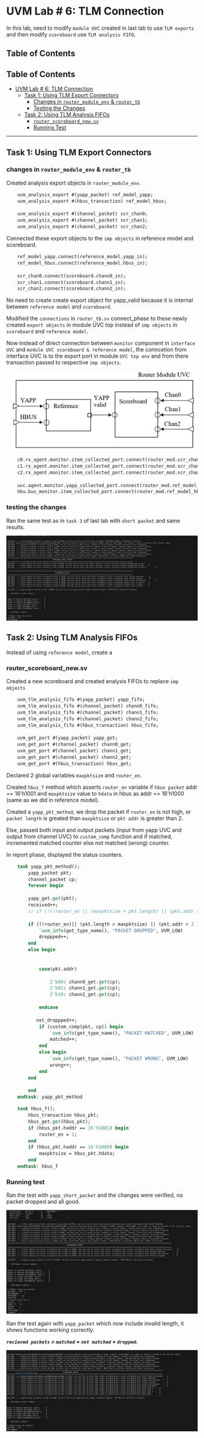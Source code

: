 # UVM Lab # 6: TLM Connection

In this lab, need to modify `module UVC` created in last lab to use `TLM exports` and then modify `scoreboard` use `TLM analysis FIFO`.

## Table of Contents

## Table of Contents

- [UVM Lab # 6: TLM Connection](#uvm-lab--6-tlm-connection)
  - [Task 1: Using TLM Export Connectors](#task-1-using-tlm-export-connectors)
    - [Changes in `router_module_env` & `router_tb`](#changes-in-router_module_env--router_tb)
    - [Testing the Changes](#testing-the-changes)
  - [Task 2: Using TLM Analysis FIFOs](#task-2-using-tlm-analysis-fifos)
    - [`router_scoreboard_new.sv`](#router_scoreboard_newsv)
    - [Running Test](#running-test)

---

## Task 1: Using TLM Export Connectors

### changes in `router_module_env` & `router_tb`

Created analysis export objects in `router_module_env`.

```systemverilog
    uvm_analysis_export #(yapp_packet) ref_model_yapp;
    uvm_analysis_export #(hbus_transaction) ref_model_hbus;

    uvm_analysis_export #(channel_packet) scr_chan0;
    uvm_analysis_export #(channel_packet) scr_chan1;
    uvm_analysis_export #(channel_packet) scr_chan2;
```

Connected these export objects to the `imp objects` in reference model and scoreboard.

```systemverilog
    ref_model_yapp.connect(reference_model.yapp_in);
    ref_model_hbus.connect(reference_model.hbus_in);

    scr_chan0.connect(scoreboard.chann0_in);
    scr_chan1.connect(scoreboard.chann1_in);
    scr_chan2.connect(scoreboard.chann2_in);
```

No need to create create export object for yapp_valid because it is internal between `reference model` and `scoreboard`.

Modified the `connections` in `router_tb.sv` connect_phase to these newly created `export objects` in module UVC top instead of `imp objects` in `scoreboard` and `reference model`.

Now instead of direct connection between `monitor` component in `interface UVC` and `module UVC scoreboard & reference model`, the conncetion from interface UVC is to the export port in module `UVC top env` and from there transaction passed to respective `imp objects`.

![screenshot-image](/screenshots/image.png)

```systemverilog
    c0.rx_agent.monitor.item_collected_port.connect(router_mod.scr_chan0);
    c1.rx_agent.monitor.item_collected_port.connect(router_mod.scr_chan1);
    c2.rx_agent.monitor.item_collected_port.connect(router_mod.scr_chan2);

    uvc.agent.monitor.yapp_collected_port.connect(router_mod.ref_model_yapp);
    hbu.bus_monitor.item_collected_port.connect(router_mod.ref_model_hbus);
```

### testing the changes

Ran the same test as in `task 3` of last lab with `short packet` and same results.

![screenshot-1](/screenshots/1.png)

## Task 2: Using TLM Analysis FIFOs

Instead of using `reference model`, create a 

### router_scoreboard_new.sv

Created a new scoreboard and created analysis FIFOs to replace `imp objects`

```systemverilog
    uvm_tlm_analysis_fifo #(yapp_packet) yapp_fifo;
    uvm_tlm_analysis_fifo #(channel_packet) chann0_fifo;
    uvm_tlm_analysis_fifo #(channel_packet) chann1_fifo;
    uvm_tlm_analysis_fifo #(channel_packet) chann2_fifo;
    uvm_tlm_analysis_fifo #(hbus_transaction) hbus_fifo;

    uvm_get_port #(yapp_packet) yapp_get;
    uvm_get_port #(channel_packet) chann0_get;
    uvm_get_port #(channel_packet) chann1_get;
    uvm_get_port #(channel_packet) chann2_get;
    uvm_get_port #(hbus_transaction) hbus_get;
```

Declared 2 global variables `maxpktsize` and `router_en`.

Created `hbus_f` method which asserts `router_en` variable if `hbus packet` addr == 16'h1001 and `maxpktsize` value to `hdata` in hbus as addr == 16'h1000 (same as we did in reference model).

Created a `yapp_pkt_method`, we drop the packet if `router_en` is not high, or `packet length` is greated than `maxpktsize` or `pkt addr` is greater than 2.

Else, passed both input and output packets (input from yapp UVC and output from channel UVC) to `custom_comp` function and if matched, incremented matched counter else not matched (wrong) counter.

In report phase, displayed the status counters.

```systemverilog
    task yapp_pkt_method();
        yapp_packet pkt;
        channel_packet cp;
        forever begin

        yapp_get.get(pkt);
        received++;
        // if (!(!router_en || (maxpktsize > pkt.length) || (pkt.addr > 2))) begin

        if ((!router_en)|| (pkt.length > maxpktsize) || (pkt.addr > 2 ) ) begin
            `uvm_info(get_type_name(), "PACKET DROPPED", UVM_LOW)
            droppped++;
        end
        else begin
           
            
            case(pkt.addr)

                2'b00: chann0_get.get(cp);
                2'b01: chann1_get.get(cp);
                2'b10: chann2_get.get(cp);
     
            endcase

           not_droppped++;
            if (custom_comp(pkt, cp)) begin
                `uvm_info(get_type_name(), "PACKET MATCHED", UVM_LOW)
                matched++;
            end
            else begin
                `uvm_info(get_type_name(), "PACKET WRONG", UVM_LOW)
                wrong++;
            end
        end

        end
    endtask: yapp_pkt_method
```


```systemverilog
    task hbus_f();
        hbus_transaction hbus_pkt;
        hbus_get.get(hbus_pkt);
        if (hbus_pkt.haddr == 16'h1001) begin
            router_en = 1;
        end
        if (hbus_pkt.haddr == 16'h1000) begin
            maxpktsize = hbus_pkt.hdata;
        end
    endtask: hbus_f
```

### Running test

Ran the test with `yapp_short_packet` and the changes were verified, no packet dropped and all good.

![screenshot-2](/screenshots/2.png)

Ran the test again with `yapp_packet` which now include invalid length, it shows functions working correctly.

***`recieved packets` = `matched` + `not matched` + `dropped`.***

![screenshot-4](/screenshots/4.png)
